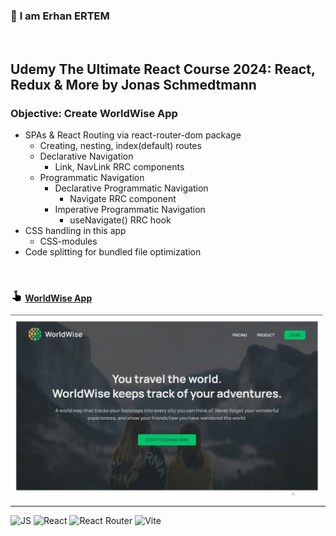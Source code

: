 ### 👋 **I am Erhan ERTEM**

&emsp;

## Udemy The Ultimate React Course 2024: React, Redux & More by Jonas Schmedtmann

### **Objective:** Create WorldWise App

- SPAs & React Routing via react-router-dom package
  - Creating, nesting, index(default) routes
  - Declarative Navigation
    - Link, NavLink RRC components
  - Programmatic Navigation
    - Declarative Programmatic Navigation
      - Navigate RRC component
    - Imperative Programmatic Navigation
      - useNavigate() RRC hook
- CSS handling in this app
  - CSS-modules
- Code splitting for bundled file optimization

&emsp;

#### <img src="./push.gif" width="20px"/> [WorldWise App](https://app-worldwise-erhan-ertem.netlify.app/)

<img src="./screenshot.webp" width="500px"/>

---

![JS](https://img.shields.io/badge/JavaScript-323330?style=square&logo=javascript&logoColor=F7DF1E)
![React](https://img.shields.io/badge/React-20232A?style=square&logo=react&logoColor=61DAF)
![React Router](https://img.shields.io/badge/React_Router-CA4245?style=square&logo=react-router&logoColor=white)
![Vite](https://img.shields.io/badge/Vite-B73BFE?style=square&logo=vite&logoColor=FFD62E)
